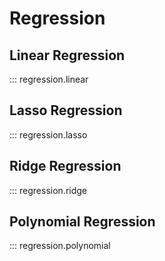 # Regression

## Linear Regression

::: regression.linear



## Lasso Regression

::: regression.lasso



## Ridge Regression

::: regression.ridge



## Polynomial Regression

::: regression.polynomial
